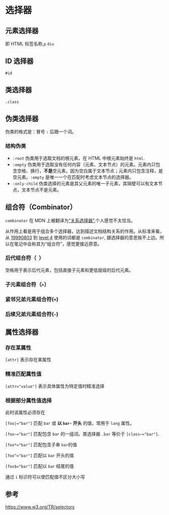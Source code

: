 # 选择器

## 元素选择器

即 HTML 标签名称,`p` `div`

## ID 选择器

`#id`

## 类选择器

`.class`

## 伪类选择器

伪类的格式是：冒号 `:` 后跟一个词。

### 结构伪类

- `:root` 伪类用于选取文档的根元素，在 HTML 中根元素始终是 `html`.
- `:empty` 伪类用于选取没有任何内容（元素、文本节点）的元素。元素内只包含空格、换行，**不是**空元素，因为空白属于文本节点；元素内只包含注释，是空元素。`:empty` 是唯一一个在匹配时考虑文本节点的选择器。
  <Demo name="empty" />
- `:only-child` 伪类选择的元素是其父元素的唯一子元素，其隔壁可以有文本节点，文本节点不是元素。
  <Demo name="only-child" />

## 组合符（Combinator）

`combinator` 在 MDN 上被翻译为[“关系选择器”](https://developer.mozilla.org/zh-CN/docs/Learn/CSS/Building_blocks/Selectors/Combinators),个人感觉不太恰当。

从作用上看是用于组合多个选择器，达到描述文档结构关系的作用。从标准来看，从 [19990803](https://www.w3.org/TR/1999/WD-CSS3-selectors-19990803#combinators) 到 [level 4](https://www.w3.org/TR/selectors-4/#combinators) 使用的词都是 `combinator`, 跟选择器的意思挨不上边。所以在笔记中会称其为“组合符”，感觉更接近原意。

### 后代组合符（` `）

空格用于表示后代元素，包括直接子元素和更低层级的后代元素。

### 子元素组合符（`>`）

### 紧邻兄弟元素组合符(`+`)

### 后续兄弟元素组合符(`~`)

## 属性选择器

### 存在某属性

`[attr]` 表示存在某属性

<Demo name="attr" />

### 精准匹配属性值

`[attr="value"]` 表示具体属性为特定值时精准选择

<Demo name="attr-equal" />

### 根据部分属性值选择

此时该属性必须存在

`[foo|="bar"]` 匹配 `bar` 或 **以 `bar-` 开头** 的值，常用于 `lang` 属性。

<Demo name="attr-bar-equal" />

`[foo~="bar"]` 匹配包含 `bar` 的一组词。类选择器 `.bar` 等价于 `[class~="bar"]`.

`[foo*="bar"]` 匹配包含子串 `bar`的值

`[foo^="bar"]` 匹配以 `bar` 开头的值

`[foo$="bar"]` 匹配以 `bar` 结尾的值

通过 `i` 标识符可以使匹配值不区分大小写

<Demo name="attr-end-equal" />

## 参考

https://www.w3.org/TR/selectors
